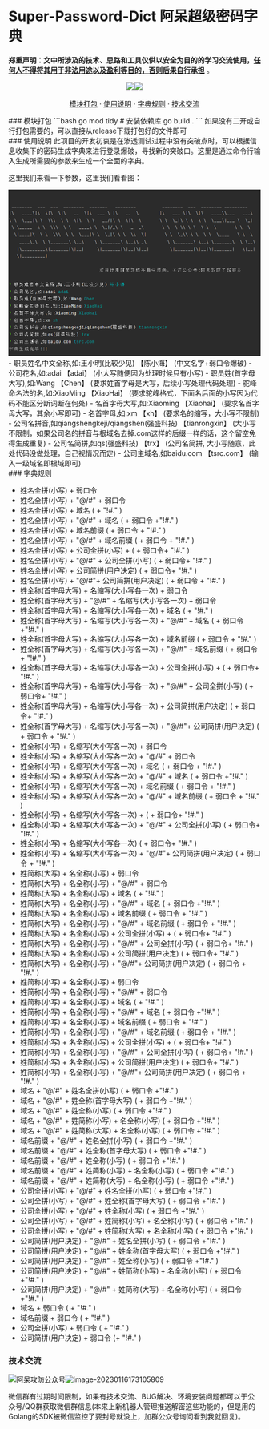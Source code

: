# Super-Password-Dict 阿呆超级密码字典
**郑重声明：文中所涉及的技术、思路和工具仅供以安全为目的的学习交流使用，<u>任何人不得将其用于非法用途以及盈利等目的，否则后果自行承担</u>** 。
<p align="center"><a href="https://opensource.org/licenses/MIT"><img src="https://img.shields.io/badge/license-MIT-_red.svg"></a><a href="https://github.com/z-bool/super-password-dict"><img  src="https://goreportcard.com/badge/github.com/projectdiscovery/httpx"></a></p>

<p align="center"><a href="#install">模块打包</a> · <a href="#tall">使用说明</a> · <a href="#notice">字典规则</a> · <a href="#communicate">技术交流</a></p>

<div id="install"></div>
### 模块打包
```bash
go mod tidy # 安装依赖库
go build .
```
如果没有二开或自行打包需要的，可以直接从release下载打包好的文件即可
<div id= "tall"></div>
### 使用说明
此项目的开发初衷是在渗透测试过程中没有突破点时，可以根据信息收集下的密码生成字典来进行登录爆破，寻找新的突破口。这里是通过命令行输入生成所需要的参数来生成一个全面的字典。
<p>这里我们来看一下参数，这里我们看看图：</p>
<div><img src="img1.png"></div>
- 职员姓名中文全称,如:王小明(比较少见) 【陈小海】     (中文名字+弱口令爆破)
- 公司花名,如:adai 【adai】     (小大写随便因为处理时候只有小写)
- 职员姓(首字母大写),如:Wang 【Chen】     (要求姓首字母是大写，后续小写处理代码处理)
- 驼峰命名法的名,如:XiaoMing 【XiaoHai】    (要求驼峰格式，下面名后面的小写因为代码不能区分断词断在何处)
- 名首字母大写,如:Xiaoming 【Xiaohai】     (要求名首字母大写，其余小写即可)
- 名首字母,如:xm 【xh】          (要求名的缩写，大小写不限制)
- 公司名拼音,如qiangshengkeji/qiangshen(强盛科技) 【tianrongxin】    (大小写不限制，如果公司名的拼音与根域名去掉.com这样的后缀一样的话，这个留空免得生成重复)
- 公司名简拼,如qs(强盛科技) 【trx】       (公司名简拼, 大小写随意，此处代码没做处理，自己视情况而定)
- 公司主域名,如baidu.com 【tsrc.com】     (输入一级域名即根域即可)
<div id="notice"></div>
### 字典规则
<ul>

<li>姓名全拼(小写) + 弱口令</li>
<li>姓名全拼(小写) + "@/#" + 弱口令</li>
<li>姓名全拼(小写) + 域名 ( + "!#." )</li>
<li>姓名全拼(小写) + "@/#" + 域名 ( + 弱口令 +"!#." )</li>
<li>姓名全拼(小写) + 域名前缀 ( + 弱口令 + "!#." )</li>
<li>姓名全拼(小写) + "@/#" + 域名前缀 ( + 弱口令 + "!#." )</li>
<li>姓名全拼(小写) + 公司全拼(小写) +  ( + 弱口令+ "!#." )</li>
<li>姓名全拼(小写) + "@/#" + 公司全拼(小写) ( + 弱口令+ "!#." )</li>
<li>姓名全拼(小写) + 公司简拼(用户决定) ( + 弱口令+ "!#." )</li>
<li>姓名全拼(小写) + "@/#"+ 公司简拼(用户决定) ( + 弱口令 + "!#." )</li>
<li>姓全称(首字母大写) + 名缩写(大小写各一次) + 弱口令</li>
<li>姓全称(首字母大写) + "@/#" + 名缩写(大小写各一次)  + 弱口令</li>
<li>姓全称(首字母大写) + 名缩写(大小写各一次) + 域名 ( + "!#." )</li>
<li>姓全称(首字母大写) + 名缩写(大小写各一次) + "@/#" + 域名 ( + 弱口令 +"!#." )</li>
<li>姓全称(首字母大写) + 名缩写(大小写各一次) + 域名前缀 ( + 弱口令 + "!#." )</li>
<li>姓全称(首字母大写) + 名缩写(大小写各一次) + "@/#" + 域名前缀 ( + 弱口令 + "!#." )</li>
<li>姓全称(首字母大写) + 名缩写(大小写各一次) + 公司全拼(小写) +  ( + 弱口令+ "!#." )</li>
<li>姓全称(首字母大写) + 名缩写(大小写各一次) + "@/#" + 公司全拼(小写) ( + 弱口令+ "!#." )</li>
<li>姓全称(首字母大写) + 名缩写(大小写各一次) + 公司简拼(用户决定) ( + 弱口令+ "!#." )</li>
<li>姓全称(首字母大写) + 名缩写(大小写各一次) + "@/#"+ 公司简拼(用户决定) ( + 弱口令 + "!#." )</li>
<li>姓全称(小写) + 名缩写(大小写各一次) + 弱口令 </li>
<li>姓全称(小写) + 名缩写(大小写各一次) + "@/#" + 弱口令</li>
<li>姓全称(小写) + 名缩写(大小写各一次) + 域名 ( + 弱口令 + "!#." )</li>
<li>姓全称(小写) + 名缩写(大小写各一次) + "@/#" + 域名 ( + 弱口令 +"!#." )</li>
<li>姓全称(小写) + 名缩写(大小写各一次) + 域名前缀 ( + 弱口令 + "!#." )</li>
<li>姓全称(小写) + 名缩写(大小写各一次) + "@/#" + 域名前缀 ( + 弱口令 + "!#." )</li>
<li>姓全称(小写) + 名缩写(大小写各一次) +  ( + 弱口令+ "!#." )</li>
<li>姓全称(小写) + 名缩写(大小写各一次) + "@/#" + 公司全拼(小写) ( + 弱口令+ "!#." )</li>
<li>姓全称(小写) + 名缩写(大小写各一次) ( + 弱口令+ "!#." )</li>
<li>姓全称(小写) + 名缩写(大小写各一次) + "@/#"+ 公司简拼(用户决定) ( + 弱口令 + "!#." )</li>
<li>姓简称(大写) + 名全称(小写) + 弱口令</li>
<li>姓简称(大写) + 名全称(小写) + "@/#" + 弱口令</li>
<li>姓简称(大写) + 名全称(小写) + 域名 ( + "!#." )</li>
<li>姓简称(大写) + 名全称(小写) + "@/#" + 域名 ( + 弱口令 +"!#." )</li>
<li>姓简称(大写) + 名全称(小写) + 域名前缀 ( + 弱口令 + "!#." )</li>
<li>姓简称(大写) + 名全称(小写) + "@/#" + 域名前缀 ( + 弱口令 + "!#." )</li>
<li>姓简称(大写) + 名全称(小写) + 公司全拼(小写) +  ( + 弱口令+ "!#." )</li>
<li>姓简称(大写) + 名全称(小写) + "@/#" + 公司全拼(小写) ( + 弱口令+ "!#." )</li>
<li>姓简称(大写) + 名全称(小写) + 公司简拼(用户决定) ( + 弱口令+ "!#." )</li>
<li>姓简称(大写) + 名全称(小写) + "@/#"+ 公司简拼(用户决定) ( + 弱口令 + "!#." )</li>
<li>姓简称(小写) + 名全称(小写) + 弱口令</li>
<li>姓简称(小写) + 名全称(小写) + "@/#" + 弱口令</li>
<li>姓简称(小写) + 名全称(小写) + 域名 ( + "!#." )</li>
<li>姓简称(小写) + 名全称(小写) + "@/#" + 域名 ( + 弱口令 +"!#." )</li>
<li>姓简称(小写) + 名全称(小写) + 域名前缀 ( + 弱口令 + "!#." )</li>
<li>姓简称(小写) + 名全称(小写) + "@/#" + 域名前缀 ( + 弱口令 + "!#." )</li>
<li>姓简称(小写) + 名全称(小写) + 公司全拼(小写) +  ( + 弱口令+ "!#." )</li>
<li>姓简称(小写) + 名全称(小写) + "@/#" + 公司全拼(小写) ( + 弱口令+ "!#." )</li>
<li>姓简称(小写) + 名全称(小写) + 公司简拼(用户决定) ( + 弱口令+ "!#." )</li>
<li>姓简称(小写) + 名全称(小写) + "@/#"+ 公司简拼(用户决定) ( + 弱口令 + "!#." )</li>
<li>域名 + "@/#" + 姓名全拼(小写) ( + 弱口令 +"!#." )</li>
<li>域名 + "@/#" + 姓全称(首字母大写) ( + 弱口令 +"!#." )</li>
<li>域名 + "@/#" + 姓全称(小写) ( + 弱口令 +"!#." )</li>
<li>域名 + "@/#" + 姓简称(小写) + 名全称(小写) ( + 弱口令 +"!#." )</li>
<li>域名 + "@/#" + 姓简称(大写) + 名全称(小写) ( + 弱口令 +"!#." )</li>
<li>域名前缀 + "@/#" + 姓名全拼(小写) ( + 弱口令 +"!#." )</li>
<li>域名前缀 + "@/#" + 姓全称(首字母大写) ( + 弱口令 +"!#." )</li>
<li>域名前缀 + "@/#" + 姓全称(小写) ( + 弱口令 +"!#." )</li>
<li>域名前缀 + "@/#" + 姓简称(小写) + 名全称(小写) ( + 弱口令 +"!#." )</li>
<li>域名前缀 + "@/#" + 姓简称(大写) + 名全称(小写) ( + 弱口令 +"!#." )</li>
<li>公司全拼(小写) + "@/#" + 姓名全拼(小写) ( + 弱口令 +"!#." )</li>
<li>公司全拼(小写) + "@/#" + 姓全称(首字母大写) ( + 弱口令 +"!#." )</li>
<li>公司全拼(小写) + "@/#" + 姓全称(小写) ( + 弱口令 +"!#." )</li>
<li>公司全拼(小写) + "@/#" + 姓简称(小写) + 名全称(小写) ( + 弱口令 +"!#." )</li>
<li>公司全拼(小写) + "@/#" + 姓简称(大写) + 名全称(小写) ( + 弱口令 +"!#." )</li>
<li>公司简拼(用户决定)  + "@/#" + 姓名全拼(小写) ( + 弱口令 +"!#." )</li>
<li>公司简拼(用户决定)  + "@/#" + 姓全称(首字母大写) ( + 弱口令 +"!#." )</li>
<li>公司简拼(用户决定)  + "@/#" + 姓全称(小写) ( + 弱口令 +"!#." )</li>
<li>公司简拼(用户决定)  + "@/#" + 姓简称(小写) + 名全称(小写) ( + 弱口令 +"!#." )</li>
<li>公司简拼(用户决定)  + "@/#" + 姓简称(大写) + 名全称(小写) ( + 弱口令 +"!#." )</li>
<li>域名 + 弱口令 ( + "!#." )</li>
<li>域名前缀 + 弱口令 ( + "!#." )</li>
<li>公司全拼(小写) + 弱口令 ( + "!#." )</li>
<li>公司简拼(用户决定) + 弱口令 (+ "!#." )</li>
</ul>
<div id="communicate"></div>

### 技术交流

<img src="https://cdn.jsdelivr.net/gh/z-bool/images@master/img/qrcode_for_gh_c90beef1e2e7_258.jpg" alt="阿呆攻防公众号" style="zoom:100%;" />![image-20230116173105809](https://cdn.jsdelivr.net/gh/z-bool/images@master/img/image-20230116173105809.png)



微信群有过期时间限制，如果有技术交流、BUG解决、环境安装问题都可以于公众号/QQ群获取微信群信息(本来上新机器人管理推送解密这些功能的，但是用的Golang的SDK被微信监控了要封号就没上，加群公众号询问看到我就回复)。

 
